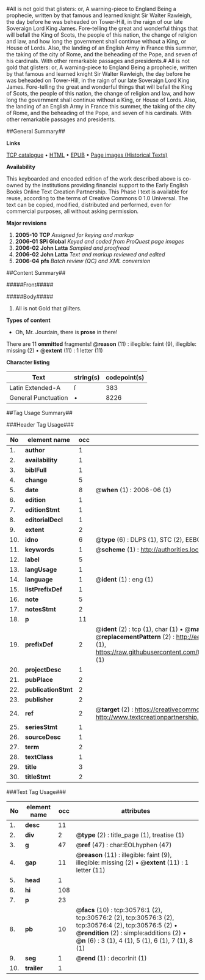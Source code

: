 #All is not gold that glisters: or, A warning-piece to England Being a prophecie, written by that famous and learned knight Sir Walter Rawleigh, the day before he was beheaded on Tower-Hill, in the raign of our late Soveraign Lord King James. Fore-telling the great and wonderful things that will befall the King of Scots, the people of this nation, the change of religion and law, and how long the government shall continue without a King, or House of Lords. Also, the landing of an English Army in France this summer, the taking of the city of Rome, and the beheading of the Pope, and seven of his cardinals. With other remarkable passages and presidents.#
All is not gold that glisters: or, A warning-piece to England Being a prophecie, written by that famous and learned knight Sir Walter Rawleigh, the day before he was beheaded on Tower-Hill, in the raign of our late Soveraign Lord King James. Fore-telling the great and wonderful things that will befall the King of Scots, the people of this nation, the change of religion and law, and how long the government shall continue without a King, or House of Lords. Also, the landing of an English Army in France this summer, the taking of the city of Rome, and the beheading of the Pope, and seven of his cardinals. With other remarkable passages and presidents.

##General Summary##

**Links**

[TCP catalogue](http://www.ota.ox.ac.uk/tcp/)  • 
[HTML](http://tei.it.ox.ac.uk/tcp/Texts-HTML/free/A26/A26666.html)  • 
[EPUB](http://tei.it.ox.ac.uk/tcp/Texts-EPUB/free/A26/A26666.epub) • 
[Page images (Historical Texts)](https://data.historicaltexts.jisc.ac.uk/view?pubId=eebo-99826183e&pageId=eebo-99826183e-30576-1)

**Availability**

This keyboarded and encoded edition of the
	       work described above is co-owned by the institutions
	       providing financial support to the Early English Books
	       Online Text Creation Partnership. This Phase I text is
	       available for reuse, according to the terms of Creative
	       Commons 0 1.0 Universal. The text can be copied,
	       modified, distributed and performed, even for
	       commercial purposes, all without asking permission.

**Major revisions**

1. __2005-10__ __TCP__ *Assigned for keying and markup*
1. __2006-01__ __SPi Global__ *Keyed and coded from ProQuest page images*
1. __2006-02__ __John Latta__ *Sampled and proofread*
1. __2006-02__ __John Latta__ *Text and markup reviewed and edited*
1. __2006-04__ __pfs__ *Batch review (QC) and XML conversion*

##Content Summary##

#####Front#####

#####Body#####

1. All is not Gold that gliſters.

**Types of content**

  * Oh, Mr. Jourdain, there is **prose** in there!

There are 11 **ommitted** fragments! 
 @__reason__ (11) : illegible: faint (9), illegible: missing (2)  •  @__extent__ (11) : 1 letter (11)

**Character listing**


|Text|string(s)|codepoint(s)|
|---|---|---|
|Latin Extended-A|ſ|383|
|General Punctuation|•|8226|

##Tag Usage Summary##

###Header Tag Usage###

|No|element name|occ|attributes|
|---|---|---|---|
|1.|__author__|1||
|2.|__availability__|1||
|3.|__biblFull__|1||
|4.|__change__|5||
|5.|__date__|8| @__when__ (1) : 2006-06 (1)|
|6.|__edition__|1||
|7.|__editionStmt__|1||
|8.|__editorialDecl__|1||
|9.|__extent__|2||
|10.|__idno__|6| @__type__ (6) : DLPS (1), STC (2), EEBO-CITATION (1), PROQUEST (1), VID (1)|
|11.|__keywords__|1| @__scheme__ (1) : http://authorities.loc.gov/ (1)|
|12.|__label__|5||
|13.|__langUsage__|1||
|14.|__language__|1| @__ident__ (1) : eng (1)|
|15.|__listPrefixDef__|1||
|16.|__note__|5||
|17.|__notesStmt__|2||
|18.|__p__|11||
|19.|__prefixDef__|2| @__ident__ (2) : tcp (1), char (1)  •  @__matchPattern__ (2) : ([0-9\-]+):([0-9IVX]+) (1), (.+) (1)  •  @__replacementPattern__ (2) : http://eebo.chadwyck.com/downloadtiff?vid=$1&page=$2 (1), https://raw.githubusercontent.com/textcreationpartnership/Texts/master/tcpchars.xml#$1 (1)|
|20.|__projectDesc__|1||
|21.|__pubPlace__|2||
|22.|__publicationStmt__|2||
|23.|__publisher__|2||
|24.|__ref__|2| @__target__ (2) : https://creativecommons.org/publicdomain/zero/1.0/ (1), http://www.textcreationpartnership.org/docs/. (1)|
|25.|__seriesStmt__|1||
|26.|__sourceDesc__|1||
|27.|__term__|2||
|28.|__textClass__|1||
|29.|__title__|3||
|30.|__titleStmt__|2||


###Text Tag Usage###

|No|element name|occ|attributes|
|---|---|---|---|
|1.|__desc__|11||
|2.|__div__|2| @__type__ (2) : title_page (1), treatise (1)|
|3.|__g__|47| @__ref__ (47) : char:EOLhyphen (47)|
|4.|__gap__|11| @__reason__ (11) : illegible: faint (9), illegible: missing (2)  •  @__extent__ (11) : 1 letter (11)|
|5.|__head__|1||
|6.|__hi__|108||
|7.|__p__|23||
|8.|__pb__|10| @__facs__ (10) : tcp:30576:1 (2), tcp:30576:2 (2), tcp:30576:3 (2), tcp:30576:4 (2), tcp:30576:5 (2)  •  @__rendition__ (2) : simple:additions (2)  •  @__n__ (6) : 3 (1), 4 (1), 5 (1), 6 (1), 7 (1), 8 (1)|
|9.|__seg__|1| @__rend__ (1) : decorInit (1)|
|10.|__trailer__|1||

